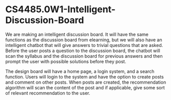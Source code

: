 # CS4485.0W1-Intelligent-Discussion-Board
We are making an intelligent discussion board. It will have the same functions as the discussion board from elearning, but we will also have an intelligent chatbot that will give answers to trivial questions that are asked. Before the user posts a question to the discussion board, the chatbot will scan the syllabus and the discussion board for previous answers and then prompt the user with possible solutions before they post.

The design board will have a home page, a login system, and a search function. Users will login to the system and have the option to create posts and comment on other posts. When posts are created, the recommendation algorithm will scan the content of the post and if applicable, give some sort of relevant recommendation to the user.

